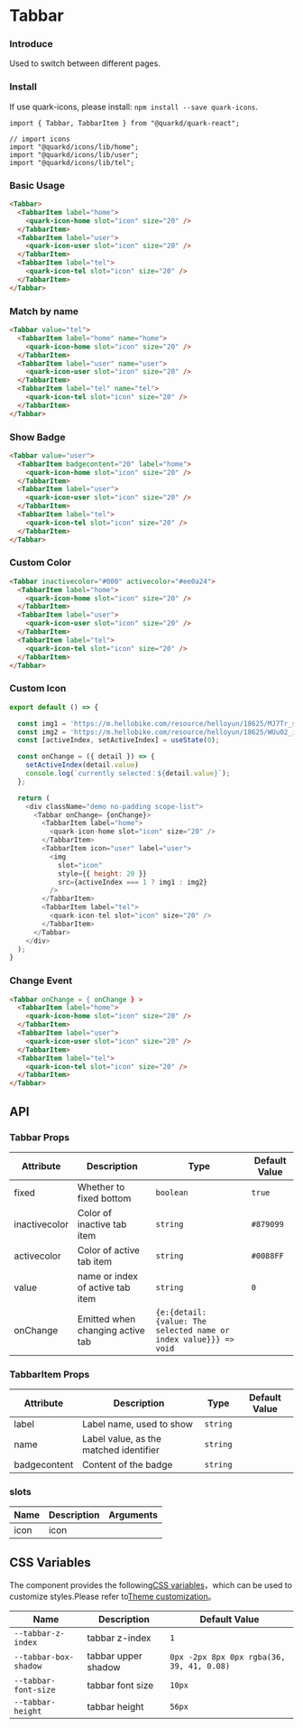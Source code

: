 # Tabbar

### Introduce

Used to switch between different pages.

### Install
If use quark-icons, please install: `npm install --save quark-icons`.

```tsx
import { Tabbar, TabbarItem } from "@quarkd/quark-react";

// import icons
import "@quarkd/icons/lib/home";
import "@quarkd/icons/lib/user";
import "@quarkd/icons/lib/tel";
```

### Basic Usage
```html
<Tabbar>
  <TabbarItem label="home">
    <quark-icon-home slot="icon" size="20" />
  </TabbarItem>
  <TabbarItem label="user">
    <quark-icon-user slot="icon" size="20" />
  </TabbarItem>
  <TabbarItem label="tel">
    <quark-icon-tel slot="icon" size="20" />
  </TabbarItem>
</Tabbar>
```

### Match by name
```html
<Tabbar value="tel">
  <TabbarItem label="home" name="home">
    <quark-icon-home slot="icon" size="20" />
  </TabbarItem>
  <TabbarItem label="user" name="user">
    <quark-icon-user slot="icon" size="20" />
  </TabbarItem>
  <TabbarItem label="tel" name="tel">
    <quark-icon-tel slot="icon" size="20" />
  </TabbarItem>
</Tabbar>
```

### Show Badge
```html
<Tabbar value="user">
  <TabbarItem badgecontent="20" label="home">
    <quark-icon-home slot="icon" size="20" />
  </TabbarItem>
  <TabbarItem label="user">
    <quark-icon-user slot="icon" size="20" />
  </TabbarItem>
  <TabbarItem label="tel">
    <quark-icon-tel slot="icon" size="20" />
  </TabbarItem>
</Tabbar>
```

### Custom Color
```html
<Tabbar inactivecolor="#000" activecolor="#ee0a24">
  <TabbarItem label="home">
    <quark-icon-home slot="icon" size="20" />
  </TabbarItem>
  <TabbarItem label="user">
    <quark-icon-user slot="icon" size="20" />
  </TabbarItem>
  <TabbarItem label="tel">
    <quark-icon-tel slot="icon" size="20" />
  </TabbarItem>
</Tabbar>
```

### Custom Icon

```js
export default () => {

  const img1 = 'https://m.hellobike.com/resource/helloyun/18625/MJ7Tr_src.jpeg';
  const img2 = 'https://m.hellobike.com/resource/helloyun/18625/WUu02_img.png';
  const [activeIndex, setActiveIndex] = useState(0);

  const onChange = ({ detail }) => {
    setActiveIndex(detail.value)
    console.log(`currently selected：${detail.value}`);
  };

  return (
    <div className="demo no-padding scope-list">
      <Tabbar onChange= {onChange}>
        <TabbarItem label="home">
          <quark-icon-home slot="icon" size="20" />
        </TabbarItem>
        <TabbarItem icon="user" label="user">
          <img
            slot="icon"
            style={{ height: 20 }}
            src={activeIndex === 1 ? img1 : img2}
          />
        </TabbarItem>
        <TabbarItem label="tel">
          <quark-icon-tel slot="icon" size="20" />
        </TabbarItem>
      </Tabbar>
    </div>
  );
}
```
### Change Event
```html
<Tabbar onChange = { onChange } >
  <TabbarItem label="home">
    <quark-icon-home slot="icon" size="20" />
  </TabbarItem>
  <TabbarItem label="user">
    <quark-icon-user slot="icon" size="20" />
  </TabbarItem>
  <TabbarItem label="tel">
    <quark-icon-tel slot="icon" size="20" />
  </TabbarItem>
</Tabbar>
```

## API

### Tabbar Props

| Attribute     | Description     | Type   | Default Value           |
|--------------|--------------------|--------|---------------|
| fixed     | Whether to fixed bottom | `boolean`  | `true `|
| inactivecolor | Color of inactive tab item  | `string`  | `#879099` |
| activecolor |	Color of active tab item| `string `| `#0088FF` |
| value | name or index of active tab item| `string`  | `0` |
| onChange  | Emitted when changing active tab  | `{e:{detail: {value: The selected name or index value}}} => void` |

### TabbarItem Props

| Attribute    | Description        | Type   | Default Value |
|--------------|--------------------|--------|---------------|
| label     | Label name, used to show  | `string`  |
| name      |  Label value, as the matched identifier | `string`  | |
| badgecontent  | Content of the badge  | `string`  | |

### slots

| Name         | Description                             | Arguments   |
|--------------|----------------------------------|--------|
|icon     | icon            |          |

## CSS Variables

The component provides the following[CSS variables](https://developer.mozilla.org/zh-CN/docs/Web/CSS/Using_CSS_custom_properties)，which can be used to customize styles.Please refer to[Theme customization](#/zh-CN/guide/theme)。

| Name                 | Description         | 	Default Value |
| ---------------------| --------------------| ---------------|
| `--tabbar-z-index`   | tabbar z-index      | `1 `        |
| `--tabbar-box-shadow` | tabbar upper shadow | `0px -2px 8px 0px rgba(36, 39, 41, 0.08)` |
| `--tabbar-font-size` | tabbar font size | `10px`  |
| `--tabbar-height`  | tabbar height      | `56px ` |